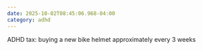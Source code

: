 ```yaml
---
date: 2025-10-02T08:45:06.968-04:00
category: adhd
---
```


ADHD tax: buying a new bike helmet approximately every 3 weeks
